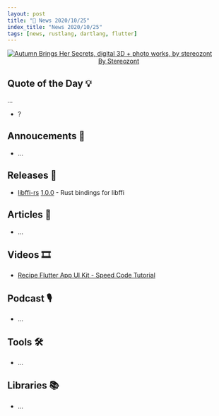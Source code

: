 ```yaml
---
layout: post
title: "📜 News 2020/10/25"
index_title: "News 2020/10/25"
tags: [news, rustlang, dartlang, flutter]
---
```


<a href="https://www.reddit.com/r/Art/comments/jh0fhy/midnight_gleam_me_digital_2019/">
  <img src=""
     alt="Autumn Brings Her Secrets, digital 3D + photo works, by stereozont"
     class="image">
</a>

<div style="text-align:center">
   <a href="https://www.reddit.com/r/Art/comments/jh0fhy/midnight_gleam_me_digital_2019/">By Stereozont</a>
</div>

## Quote of the Day 💡

...

- ?

## Annoucements 🥁

- ...

## Releases 🥳

- [libffi-rs](https://crates.io/crates/libffi) [1.0.0](https://yorickpeterse.com/articles/libffi-rs-100/) - Rust bindings for libffi

## Articles 📜

- ...

## Videos 🎞

- [Recipe Flutter App UI Kit - Speed Code Tutorial](https://www.youtube.com/watch?v=3g5fi65U7ag)

## Podcast 🎙

- ...

## Tools 🛠

- ...

## Libraries 📚

- ...

